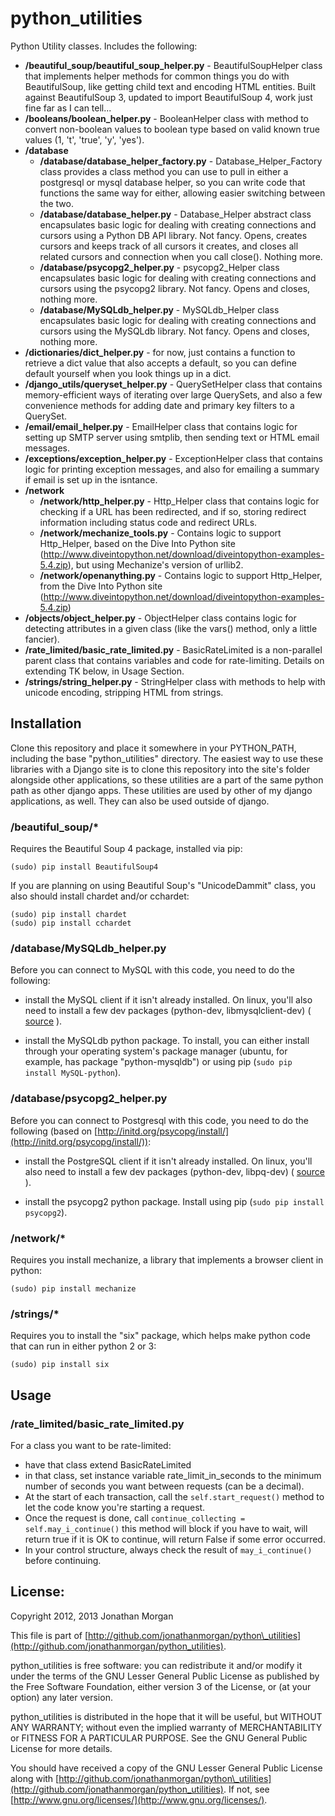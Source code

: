 # python\_utilities

Python Utility classes.  Includes the following:

- __/beautiful\_soup/beautiful\_soup\_helper.py__ - BeautifulSoupHelper class that implements helper methods for common things you do with BeautifulSoup, like getting child text and encoding HTML entities.  Built against BeautifulSoup 3, updated to import BeautifulSoup 4, work just fine far as I can tell...
- __/booleans/boolean\_helper.py__ - BooleanHelper class with method to convert non-boolean values to boolean type based on valid known true values (1, 't', 'true', 'y', 'yes').
- __/database__
    - __/database/database\_helper\_factory.py__ - Database\_Helper\_Factory class provides a class method you can use to pull in either a postgresql or mysql database helper, so you can write code that functions the same way for either, allowing easier switching between the two.
    - __/database/database\_helper.py__ - Database\_Helper abstract class encapsulates basic logic for dealing with creating connections and cursors using a Python DB API library.  Not fancy.  Opens, creates cursors and keeps track of all cursors it creates, and closes all related cursors and connection when you call close().  Nothing more.
    - __/database/psycopg2\_helper.py__ - psycopg2\_Helper class encapsulates basic logic for dealing with creating connections and cursors using the psycopg2 library.  Not fancy.  Opens and closes, nothing more.
    - __/database/MySQLdb\_helper.py__ - MySQLdb\_Helper class encapsulates basic logic for dealing with creating connections and cursors using the MySQLdb library.  Not fancy.  Opens and closes, nothing more.
- __/dictionaries/dict\_helper.py__ - for now, just contains a function to retrieve a dict value that also accepts a default, so you can define default yourself when you look things up in a dict.
- __/django\_utils/queryset\_helper.py__ - QuerySetHelper class that contains memory-efficient ways of iterating over large QuerySets, and also a few convenience methods for adding date and primary key filters to a QuerySet.
- __/email/email\_helper.py__ - EmailHelper class that contains logic for setting up SMTP server using smtplib, then sending text or HTML email messages.
- __/exceptions/exception\_helper.py__ - ExceptionHelper class that contains logic for printing exception messages, and also for emailing a summary if email is set up in the isntance.
- __/network__
    - __/network/http\_helper.py__ - Http_Helper class that contains logic for checking if a URL has been redirected, and if so, storing redirect information including status code and redirect URLs.
    - __/network/mechanize\_tools.py__ - Contains logic to support Http_Helper, based on the Dive Into Python site (http://www.diveintopython.net/download/diveintopython-examples-5.4.zip), but using Mechanize's version of urllib2.
    - __/network/openanything.py__ - Contains logic to support Http_Helper, from the Dive Into Python site (http://www.diveintopython.net/download/diveintopython-examples-5.4.zip)
- __/objects/object\_helper.py__ - ObjectHelper class contains logic for detecting attributes in a given class (like the vars() method, only a little fancier).
- __/rate\_limited/basic\_rate\_limited.py__ - BasicRateLimited is a non-parallel parent class that contains variables and code for rate-limiting.  Details on extending TK below, in Usage Section.
- __/strings/string\_helper.py__ - StringHelper class with methods to help with unicode encoding, stripping HTML from strings.

## Installation

Clone this repository and place it somewhere in your PYTHON\_PATH, including the base "python\_utilities" directory.  The easiest way to use these libraries with a Django site is to clone this repository into the site's folder alongside other applications, so these utilities are a part of the same python path as other django apps.  These utilities are used by other of my django applications, as well.  They can also be used outside of django.

### /beautiful\_soup/*

Requires the Beautiful Soup 4 package, installed via pip:

    (sudo) pip install BeautifulSoup4
    
If you are planning on using Beautiful Soup's "UnicodeDammit" class, you also should install chardet and/or cchardet:

    (sudo) pip install chardet
    (sudo) pip install cchardet

### /database/MySQLdb\_helper.py

Before you can connect to MySQL with this code, you need to do the following:

- install the MySQL client if it isn't already installed.  On linux, you'll also need to install a few dev packages (python-dev, libmysqlclient-dev) ( [source](http://codeinthehole.com/writing/how-to-set-up-mysql-for-python-on-ubuntu/) ).

- install the MySQLdb python package.  To install, you can either install through your operating system's package manager (ubuntu, for example, has package "python-mysqldb") or using pip (`sudo pip install MySQL-python`).

### /database/psycopg2\_helper.py

Before you can connect to Postgresql with this code, you need to do the following (based on [http://initd.org/psycopg/install/](http://initd.org/psycopg/install/)):

- install the PostgreSQL client if it isn't already installed.  On linux, you'll also need to install a few dev packages (python-dev, libpq-dev) ( [source](http://initd.org/psycopg/install/) ).

- install the psycopg2 python package.  Install using pip (`sudo pip install psycopg2`).

### /network/*

Requires you install mechanize, a library that implements a browser client in python:

    (sudo) pip install mechanize
    
### /strings/*

Requires you to install the "six" package, which helps make python code that can run in either python 2 or 3:

    (sudo) pip install six

## Usage

### /rate\_limited/basic\_rate\_limited.py

For a class you want to be rate-limited:

- have that class extend BasicRateLimited
- in that class, set instance variable rate\_limit\_in\_seconds to the minimum number of seconds you want between requests (can be a decimal).
- At the start of each transaction, call the `self.start_request()` method to let the code know you're starting a request.
- Once the request is done, call `continue_collecting = self.may_i_continue()` this method will block if you have to wait, will return true if it is OK to continue, will return False if some error occurred.
- In your control structure, always check the result of `may_i_continue()` before continuing.

## License:

Copyright 2012, 2013 Jonathan Morgan

This file is part of [http://github.com/jonathanmorgan/python\_utilities](http://github.com/jonathanmorgan/python_utilities).

python\_utilities is free software: you can redistribute it and/or modify
it under the terms of the GNU Lesser General Public License as published by
the Free Software Foundation, either version 3 of the License, or
(at your option) any later version.

python\_utilities is distributed in the hope that it will be useful,
but WITHOUT ANY WARRANTY; without even the implied warranty of
MERCHANTABILITY or FITNESS FOR A PARTICULAR PURPOSE.  See the
GNU General Public License for more details.

You should have received a copy of the GNU Lesser General Public License
along with [http://github.com/jonathanmorgan/python\_utilities](http://github.com/jonathanmorgan/python_utilities).  If not, see
[http://www.gnu.org/licenses/](http://www.gnu.org/licenses/).
